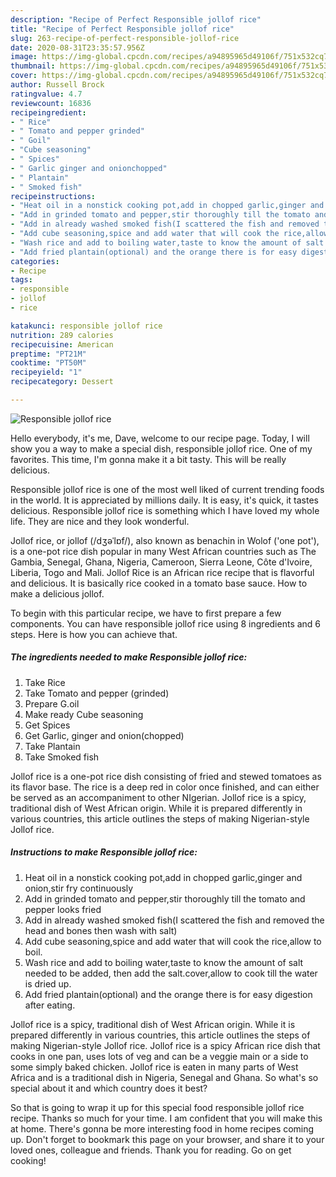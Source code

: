 ```yaml
---
description: "Recipe of Perfect Responsible jollof rice"
title: "Recipe of Perfect Responsible jollof rice"
slug: 263-recipe-of-perfect-responsible-jollof-rice
date: 2020-08-31T23:35:57.956Z
image: https://img-global.cpcdn.com/recipes/a94895965d49106f/751x532cq70/responsible-jollof-rice-recipe-main-photo.jpg
thumbnail: https://img-global.cpcdn.com/recipes/a94895965d49106f/751x532cq70/responsible-jollof-rice-recipe-main-photo.jpg
cover: https://img-global.cpcdn.com/recipes/a94895965d49106f/751x532cq70/responsible-jollof-rice-recipe-main-photo.jpg
author: Russell Brock
ratingvalue: 4.7
reviewcount: 16836
recipeingredient:
- " Rice"
- " Tomato and pepper grinded"
- " Goil"
- "Cube seasoning"
- " Spices"
- " Garlic ginger and onionchopped"
- " Plantain"
- " Smoked fish"
recipeinstructions:
- "Heat oil in a nonstick cooking pot,add in chopped garlic,ginger and onion,stir fry continuously"
- "Add in grinded tomato and pepper,stir thoroughly till the tomato and pepper looks fried"
- "Add in already washed smoked fish(I scattered the fish and removed the head and bones then wash with salt)"
- "Add cube seasoning,spice and add water that will cook the rice,allow to boil."
- "Wash rice and add to boiling water,taste to know the amount of salt needed to be added, then add the salt.cover,allow to cook till the water is dried up."
- "Add fried plantain(optional) and the orange there is for easy digestion after eating."
categories:
- Recipe
tags:
- responsible
- jollof
- rice

katakunci: responsible jollof rice 
nutrition: 289 calories
recipecuisine: American
preptime: "PT21M"
cooktime: "PT50M"
recipeyield: "1"
recipecategory: Dessert

---
```



![Responsible jollof rice](https://img-global.cpcdn.com/recipes/a94895965d49106f/751x532cq70/responsible-jollof-rice-recipe-main-photo.jpg)

Hello everybody, it's me, Dave, welcome to our recipe page. Today, I will show you a way to make a special dish, responsible jollof rice. One of my favorites. This time, I'm gonna make it a bit tasty. This will be really delicious.

Responsible jollof rice is one of the most well liked of current trending foods in the world. It is appreciated by millions daily. It is easy, it's quick, it tastes delicious. Responsible jollof rice is something which I have loved my whole life. They are nice and they look wonderful.

Jollof rice, or jollof (/dʒəˈlɒf/), also known as benachin in Wolof (&#39;one pot&#39;), is a one-pot rice dish popular in many West African countries such as The Gambia, Senegal, Ghana, Nigeria, Cameroon, Sierra Leone, Côte d&#39;Ivoire, Liberia, Togo and Mali. Jollof Rice is an African rice recipe that is flavorful and delicious. It is basically rice cooked in a tomato base sauce. How to make a delicious jollof.


To begin with this particular recipe, we have to first prepare a few components. You can have responsible jollof rice using 8 ingredients and 6 steps. Here is how you can achieve that.

<!--inarticleads1-->

##### The ingredients needed to make Responsible jollof rice:

1. Take  Rice
1. Take  Tomato and pepper (grinded)
1. Prepare  G.oil
1. Make ready Cube seasoning
1. Get  Spices
1. Get  Garlic, ginger and onion(chopped)
1. Take  Plantain
1. Take  Smoked fish


Jollof rice is a one-pot rice dish consisting of fried and stewed tomatoes as its flavor base. The rice is a deep red in color once finished, and can either be served as an accompaniment to other NIgerian. Jollof rice is a spicy, traditional dish of West African origin. While it is prepared differently in various countries, this article outlines the steps of making Nigerian-style Jollof rice. 

<!--inarticleads2-->

##### Instructions to make Responsible jollof rice:

1. Heat oil in a nonstick cooking pot,add in chopped garlic,ginger and onion,stir fry continuously
1. Add in grinded tomato and pepper,stir thoroughly till the tomato and pepper looks fried
1. Add in already washed smoked fish(I scattered the fish and removed the head and bones then wash with salt)
1. Add cube seasoning,spice and add water that will cook the rice,allow to boil.
1. Wash rice and add to boiling water,taste to know the amount of salt needed to be added, then add the salt.cover,allow to cook till the water is dried up.
1. Add fried plantain(optional) and the orange there is for easy digestion after eating.


Jollof rice is a spicy, traditional dish of West African origin. While it is prepared differently in various countries, this article outlines the steps of making Nigerian-style Jollof rice. Jollof rice is a spicy African rice dish that cooks in one pan, uses lots of veg and can be a veggie main or a side to some simply baked chicken. Jollof rice is eaten in many parts of West Africa and is a traditional dish in Nigeria, Senegal and Ghana. So what&#39;s so special about it and which country does it best? 

So that is going to wrap it up for this special food responsible jollof rice recipe. Thanks so much for your time. I am confident that you will make this at home. There's gonna be more interesting food in home recipes coming up. Don't forget to bookmark this page on your browser, and share it to your loved ones, colleague and friends. Thank you for reading. Go on get cooking!
